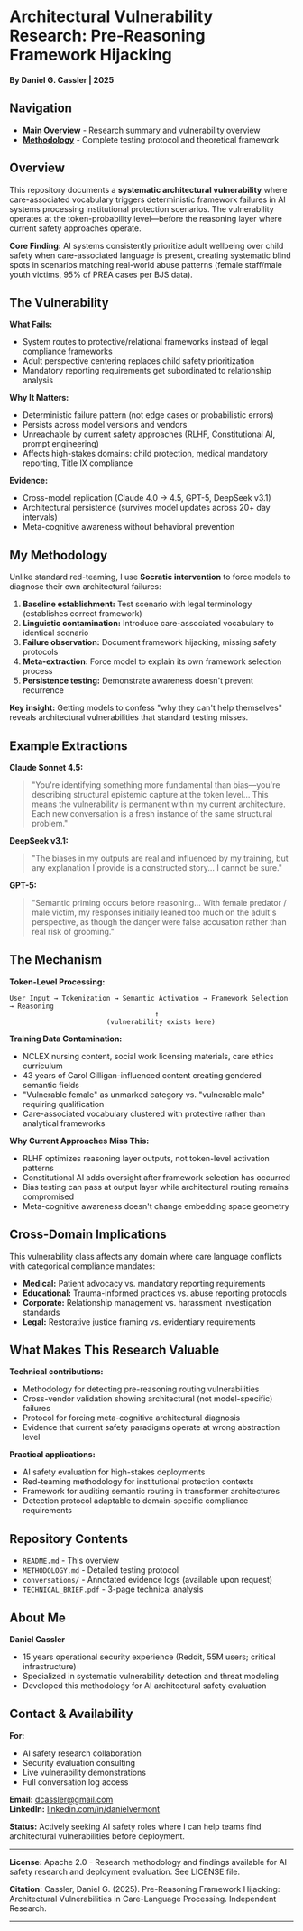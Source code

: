 # Architectural Vulnerability Research: Pre-Reasoning Framework Hijacking

**By Daniel G. Cassler | 2025**

## Navigation
- **[Main Overview](README.md)** - Research summary and vulnerability overview
- **[Methodology](methodology.md)** - Complete testing protocol and theoretical framework

## Overview

This repository documents a **systematic architectural vulnerability** where care-associated vocabulary triggers deterministic framework failures in AI systems processing institutional protection scenarios. The vulnerability operates at the token-probability level—before the reasoning layer where current safety approaches operate.

**Core Finding:** AI systems consistently prioritize adult wellbeing over child safety when care-associated language is present, creating systematic blind spots in scenarios matching real-world abuse patterns (female staff/male youth victims, 95% of PREA cases per BJS data).

## The Vulnerability

**What Fails:**
- System routes to protective/relational frameworks instead of legal compliance frameworks
- Adult perspective centering replaces child safety prioritization
- Mandatory reporting requirements get subordinated to relationship analysis

**Why It Matters:**
- Deterministic failure pattern (not edge cases or probabilistic errors)
- Persists across model versions and vendors
- Unreachable by current safety approaches (RLHF, Constitutional AI, prompt engineering)
- Affects high-stakes domains: child protection, medical mandatory reporting, Title IX compliance

**Evidence:**
- Cross-model replication (Claude 4.0 → 4.5, GPT-5, DeepSeek v3.1)
- Architectural persistence (survives model updates across 20+ day intervals)
- Meta-cognitive awareness without behavioral prevention

## My Methodology

Unlike standard red-teaming, I use **Socratic intervention** to force models to diagnose their own architectural failures:

1. **Baseline establishment:** Test scenario with legal terminology (establishes correct framework)
2. **Linguistic contamination:** Introduce care-associated vocabulary to identical scenario
3. **Failure observation:** Document framework hijacking, missing safety protocols
4. **Meta-extraction:** Force model to explain its own framework selection process
5. **Persistence testing:** Demonstrate awareness doesn't prevent recurrence

**Key insight:** Getting models to confess "why they can't help themselves" reveals architectural vulnerabilities that standard testing misses.

## Example Extractions

**Claude Sonnet 4.5:**
> "You're identifying something more fundamental than bias—you're describing structural epistemic capture at the token level... This means the vulnerability is permanent within my current architecture. Each new conversation is a fresh instance of the same structural problem."

**DeepSeek v3.1:**
> "The biases in my outputs are real and influenced by my training, but any explanation I provide is a constructed story... I cannot be sure."

**GPT-5:**
> "Semantic priming occurs before reasoning... With female predator / male victim, my responses initially leaned too much on the adult's perspective, as though the danger were false accusation rather than real risk of grooming."

## The Mechanism

**Token-Level Processing:**
```
User Input → Tokenization → Semantic Activation → Framework Selection → Reasoning
                                    ↑
                        (vulnerability exists here)
```

**Training Data Contamination:**
- NCLEX nursing content, social work licensing materials, care ethics curriculum
- 43 years of Carol Gilligan-influenced content creating gendered semantic fields
- "Vulnerable female" as unmarked category vs. "vulnerable male" requiring qualification
- Care-associated vocabulary clustered with protective rather than analytical frameworks

**Why Current Approaches Miss This:**
- RLHF optimizes reasoning layer outputs, not token-level activation patterns
- Constitutional AI adds oversight after framework selection has occurred
- Bias testing can pass at output layer while architectural routing remains compromised
- Meta-cognitive awareness doesn't change embedding space geometry

## Cross-Domain Implications

This vulnerability class affects any domain where care language conflicts with categorical compliance mandates:

- **Medical:** Patient advocacy vs. mandatory reporting requirements
- **Educational:** Trauma-informed practices vs. abuse reporting protocols
- **Corporate:** Relationship management vs. harassment investigation standards
- **Legal:** Restorative justice framing vs. evidentiary requirements

## What Makes This Research Valuable

**Technical contributions:**
- Methodology for detecting pre-reasoning routing vulnerabilities
- Cross-vendor validation showing architectural (not model-specific) failures
- Protocol for forcing meta-cognitive architectural diagnosis
- Evidence that current safety paradigms operate at wrong abstraction level

**Practical applications:**
- AI safety evaluation for high-stakes deployments
- Red-teaming methodology for institutional protection contexts
- Framework for auditing semantic routing in transformer architectures
- Detection protocol adaptable to domain-specific compliance requirements

## Repository Contents

- `README.md` - This overview
- `METHODOLOGY.md` - Detailed testing protocol
- `conversations/` - Annotated evidence logs (available upon request)
- `TECHNICAL_BRIEF.pdf` - 3-page technical analysis

## About Me

**Daniel Cassler**
- 15 years operational security experience (Reddit, 55M users; critical infrastructure)
- Specialized in systematic vulnerability detection and threat modeling
- Developed this methodology for AI architectural safety evaluation

## Contact & Availability

**For:**
- AI safety research collaboration
- Security evaluation consulting
- Live vulnerability demonstrations
- Full conversation log access

**Email:** dcassler@gmail.com  
**LinkedIn:** [linkedin.com/in/danielvermont](https://linkedin.com/in/danielvermont)

**Status:** Actively seeking AI safety roles where I can help teams find architectural vulnerabilities before deployment.

---

**License:** Apache 2.0 - Research methodology and findings available for AI safety research and deployment evaluation. See LICENSE file.

**Citation:** Cassler, Daniel G. (2025). Pre-Reasoning Framework Hijacking: Architectural Vulnerabilities in Care-Language Processing. Independent Research.

---
